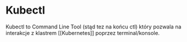 # Kubectl

Kubectl to Command Line Tool (stąd tez na końcu ctl) który pozwala na interakcje z klastrem [[Kubernetes]] poprzez terminal/konsole.